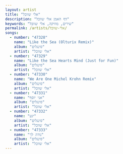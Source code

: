 ```yaml
---
layout: artist
title: "אלי שוובל"
description: "דף האמן אלי שוובל"
keywords: "שירים, מוזיקה, אלי שוובל"
permalink: /artists/אלי-שוובל/
songs:
  - number: "47328"
    name: "Like the Sea (Olturix Remix)"
    album: "סינגלים"
    artist: "אלי שוובל"
  - number: "47329"
    name: "Like the Sea Hearts Mind (Just for Fun)"
    album: "סינגלים"
    artist: "אלי שוובל"
  - number: "47330"
    name: "We Are One Michel Krohn Remix"
    album: "סינגלים"
    artist: "אלי שוובל"
  - number: "47331"
    name: "אני יוסף"
    album: "סינגלים"
    artist: "אלי שוובל"
  - number: "47332"
    name: "יגע"
    album: "סינגלים"
    artist: "אלי שוובל"
  - number: "47333"
    name: "נודה לך"
    album: "סינגלים"
    artist: "אלי שוובל"
---
```

